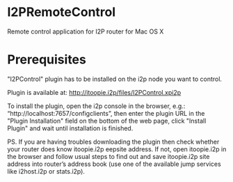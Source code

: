 I2PRemoteControl
================

Remote control application for I2P router for Mac OS X

Prerequisites
================

"I2PControl" plugin has to be installed on the i2p node you want to control.

Plugin is available at: http://itoopie.i2p/files/I2PControl.xpi2p

To install the plugin, open the i2p console in the browser, e.g.: “http://localhost:7657/configclients”, then enter the plugin URL in the "Plugin Installation" field on the bottom of the web page, click "Install Plugin" and wait until installation is finished.

PS. If you are having troubles downloading the plugin then check whether your router does know itoopie.i2p eepsite address. If not, open itoopie.i2p in the browser and follow usual steps to find out and save itoopie.i2p site address into router’s address book (use one of the available jump services like i2host.i2p or stats.i2p).
